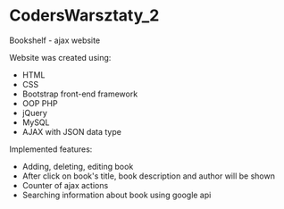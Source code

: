 # CodersWarsztaty_2

Bookshelf - ajax website

Website was created using:

- HTML
- CSS
- Bootstrap front-end framework
- OOP PHP
- jQuery
- MySQL
- AJAX with JSON data type

Implemented features:
- Adding, deleting, editing book
- After click on book's title, book description and author will be shown
- Counter of ajax actions
- Searching information about book using google api
